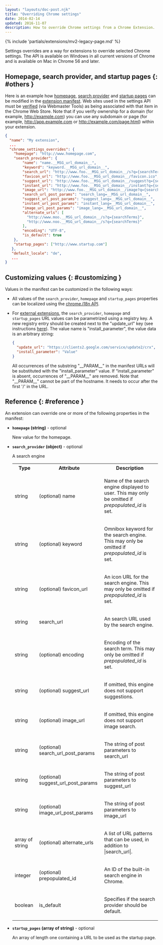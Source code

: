 ```yaml
---
layout: "layouts/doc-post.njk"
title: "Overriding Chrome settings"
date: 2014-02-14
updated: 2016-11-07
description: How to override Chrome settings from a Chrome Extension.
---
```


{% include 'partials/extensions/mv2-legacy-page.md' %}

Settings overrides are a way for extensions to override selected Chrome settings. The API is
available on Windows in all current versions of Chrome and is available on Mac in Chrome 56 and
later.

## Homepage, search provider, and startup pages {: #others }

Here is an example how [homepage][1], [search provider][2] and [startup pages][3] can be modified in
the [extension manifest][4]. Web sites used in the settings API must be [verified][5] (via Webmaster
Tools) as being associated with that item in the Chrome Web Store. Note that if you verify ownership
for a domain (for example, http://example.com) you can use any subdomain or page (for example,
http://app.example.com or http://example.com/page.html) within your extension.

```json
{
  "name": "My extension",
  ...
  "chrome_settings_overrides": {
    "homepage": "http://www.homepage.com",
    "search_provider": {
        "name": "name.__MSG_url_domain__",
        "keyword": "keyword.__MSG_url_domain__",
        "search_url": "http://www.foo.__MSG_url_domain__/s?q={searchTerms}",
        "favicon_url": "http://www.foo.__MSG_url_domain__/favicon.ico",
        "suggest_url": "http://www.foo.__MSG_url_domain__/suggest?q={searchTerms}",
        "instant_url": "http://www.foo.__MSG_url_domain__/instant?q={searchTerms}",
        "image_url": "http://www.foo.__MSG_url_domain__/image?q={searchTerms}",
        "search_url_post_params": "search_lang=__MSG_url_domain__",
        "suggest_url_post_params": "suggest_lang=__MSG_url_domain__",
        "instant_url_post_params": "instant_lang=__MSG_url_domain__",
        "image_url_post_params": "image_lang=__MSG_url_domain__",
        "alternate_urls": [
          "http://www.moo.__MSG_url_domain__/s?q={searchTerms}",
          "http://www.noo.__MSG_url_domain__/s?q={searchTerms}"
        ],
        "encoding": "UTF-8",
        "is_default": true
    },
    "startup_pages": ["http://www.startup.com"]
   },
   "default_locale": "de",
   ...
}
```

## Customizing values {: #customizing }

Values in the manifest can be customized in the following ways:

- All values of the `search_provider`, `homepage` and `startup_pages` properties can be localized
  using the [chrome.i18n API][6].
- For [external extensions][7], the `search_provider`, `homepage` and `startup_pages` URL values can
  be parametrized using a registry key. A new registry entry should be created next to the
  "update_url" key (see instructions [here][8]). The value name is "install_parameter", the value
  data is an arbitrary string:

  ```json
  {
    "update_url": "https://clients2.google.com/service/update2/crx",
    "install_parameter": "Value"
  }
  ```

  All occurrences of the substring "\_\_PARAM\_\_" in the manifest URLs will be substituted with the
  "install_parameter" value. If “install_parameter” is absent, occurrences of "\_\_PARAM\_\_" are
  removed. Note that "\_\_PARAM\_\_" cannot be part of the hostname. It needs to occur after the
  first '/' in the URL.

## Reference {: #reference }

An extension can override one or more of the following properties in the manifest:

- **`homepage` (string)** - optional

  New value for the homepage.

- **`search_provider` (object)** - optional

  A search engine

  <table><tbody><tr><th>Type</th><th>Attribute</th><th>Description</th></tr><tr id="property-search_provider-name"><td>string</td><td><span class="optional">(optional)</span> name</td><td><p>Name of the search engine displayed to user. This may only be omitted if <em>prepopulated_id</em> is set.</p></td></tr><tr id="property-search_provider-keyword"><td>string</td><td><span class="optional">(optional)</span> keyword</td><td><p>Omnibox keyword for the search engine. This may only be omitted if <em>prepopulated_id</em> is set.</p></td></tr><tr id="property-search_provider-favicon_url"><td>string</td><td><span class="optional">(optional)</span> favicon_url</td><td><p>An icon URL for the search engine. This may only be omitted if <em>prepopulated_id</em> is set.</p></td></tr><tr id="property-search_provider-search_url"><td>string</td><td>search_url</td><td><p>An search URL used by the search engine.</p></td></tr><tr id="property-search_provider-encoding"><td>string</td><td><span class="optional">(optional)</span> encoding</td><td><p>Encoding of the search term. This may only be omitted if <em>prepopulated_id</em> is set.</p></td></tr><tr id="property-search_provider-suggest_url"><td>string</td><td><span class="optional">(optional)</span> suggest_url</td><td><p>If omitted, this engine does not support suggestions.</p></td></tr><tr id="property-search_provider-image_url"><td>string</td><td><span class="optional">(optional)</span> image_url</td><td><p>If omitted, this engine does not support image search.</p></td></tr><tr id="property-search_provider-search_url_post_params"><td>string</td><td><span class="optional">(optional)</span> search_url_post_params</td><td><p>The string of post parameters to search_url</p></td></tr><tr id="property-search_provider-suggest_url_post_params"><td>string</td><td><span class="optional">(optional)</span> suggest_url_post_params</td><td><p>The string of post parameters to suggest_url</p></td></tr><tr id="property-search_provider-image_url_post_params"><td>string</td><td><span class="optional">(optional)</span> image_url_post_params</td><td><p>The string of post parameters to image_url</p></td></tr><tr id="property-search_provider-alternate_urls"><td>array of string</td><td><span class="optional">(optional)</span> alternate_urls</td><td><p>A list of URL patterns that can be used, in addition to |search_url|.</p></td></tr><tr id="property-search_provider-prepopulated_id"><td>integer</td><td><span class="optional">(optional)</span> prepopulated_id</td><td><p>An ID of the built-in search engine in Chrome.</p></td></tr><tr id="property-search_provider-is_default"><td>boolean</td><td>is_default</td><td><p>Specifies if the search provider should be default.</p></td></tr></tbody></table>

- **`startup_pages` (array of string)** - optional

  An array of length one containing a URL to be used as the startup page.

[1]: #homepage
[2]: #search_provider
[3]: #startup_pages
[4]: /docs/extensions/mv2/tabs
[5]: https://support.google.com/webmasters/answer/35179
[6]: /docs/extensions/i18n
[7]: http://developer.chrome.com/extensions/external_extensions
[8]: http://developer.chrome.com/extensions/external_extensions#registry
